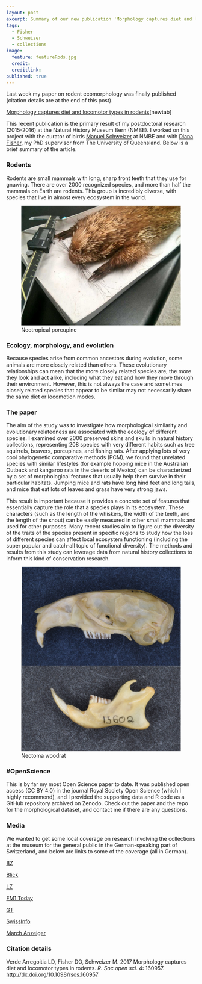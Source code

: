 ```yaml
---
layout: post
excerpt: Summary of our new publication 'Morphology captures diet and locomotor types in rodents'.
tags:
  - Fisher
  - Schweizer
  - collections
image:
  feature: featureRods.jpg
  credit:
  creditlink:
published: true
---
```

Last week my paper on rodent ecomorphology was finally published (citation details are at the end of this post).

[Morphology captures diet and locomotor types in rodents](http://rsos.royalsocietypublishing.org/content/4/1/160957 "open access link")[newtab]


This recent publication is the primary result of my postdoctoral research (2015-2016) at the Natural History Museum Bern (NMBE). I worked on this project with the curator of birds [Manuel Schweizer](http://www.nmbe.ch/en/information/team/dr-manuel-schweizer) at NMBE and with [Diana Fisher](https://twitter.com/DianaF1080), my PhD supervisor from The University of Queensland. Below is a brief summary of the article.


### Rodents

Rodents are small mammals with long, sharp front teeth that they use for gnawing. There are over 2000 recognized species, and more than half the mammals on Earth are rodents. This group is incredibly diverse, with species that live in almost every ecosystem in the world. 

<figure>
    <a href="/images/sphiggurus.jpg"><img src="/images/sphiggurus.jpg"></a>
        <figcaption>Neotropical porcupine</figcaption>
</figure>


### Ecology, morphology, and evolution

Because species arise from common ancestors during evolution, some animals are more closely related than others. These evolutionary relationships can mean that the more closely related species are, the more they look and act alike, including what they eat and how they move through their environment. However, this is not always the case and sometimes closely related species that appear to be similar may not necessarily share the same diet or locomotion modes. 

### The paper

The aim of the study was to investigate how morphological similarity and evolutionary relatedness are associated with the ecology of different species. I examined over 2000 preserved skins and skulls in natural history collections, representing 208 species with very different habits such as tree squirrels, beavers, porcupines, and fishing rats. After applying lots of very cool phylogenetic comparative methods (PCM), we found that unrelated species with similar lifestyles (for example hopping mice in the Australian Outback and kangaroo rats in the deserts of Mexico) can be characterized by a set of morphological features that usually help them survive in their particular habitats. Jumping mice and rats have long hind feet and long tails, and mice that eat lots of leaves and grass have very strong jaws. 

This result is important because it provides a concrete set of features that essentially capture the role that a species plays in its ecosystem. These characters (such as the length of the whiskers, the width of the teeth, and the length of the snout) can be easily measured in other small mammals and used for other purposes. 
Many recent studies aim to figure out the diversity of the traits of the species present in specific regions to study how the loss of different species can affect local ecosystem functioning (including the super popular and catch-all topic of functional diversity). The methods and results from this study can leverage data from natural history collections to inform this kind of conservation research.

<figure>
    <a href="/images/woodrats.jpg"><img src="/images/woodrats.jpg"></a>
        <figcaption>Neotoma woodrat</figcaption>
</figure>

### #OpenScience

This is by far my most Open Science paper to date. It was published open access (CC BY 4.0) in the journal Royal Society Open Science (which I highly recommend), and I provided the supporting data and R code as a GitHub repository archived on Zenodo. Check out the paper and the repo for the morphological dataset, and contact me if there are any questions. 

### Media

We wanted to get some local coverage on research involving the collections at the museum for the general public in the German-speaking part of Switzerland, and below are links to some of the coverage (all in German).

[BZ](http://www.basellandschaftlichezeitung.ch/schweiz/forscher-erstellen-biometrische-datenbank-der-nagetiere-130865570)
 
[Blick](http://www.blick.ch/life/wissen/biologie-forscher-erstellen-biometrische-datenbank-der-nagetiere-id6084214.html)
 
[LZ](http://www.limmattalerzeitung.ch/schweiz/forscher-erstellen-biometrische-datenbank-der-nagetiere-130865570)
 
[FM1 Today](http://www.fm1today.ch/forscher-erstellen-biometrische-datenbank-der-nagetiere/402524)
 
[GT](http://www.grenchnertagblatt.ch/schweiz/forscher-erstellen-biometrische-datenbank-der-nagetiere-130865570)
 
[SwissInfo](http://www.swissinfo.ch/ger/alle-news-in-kuerze/forscher-erstellen-biometrische-datenbank-der-nagetiere/42877476)
 
[March Anzeiger](http://www.marchanzeiger.ch/index.cfm?ressort=home&source=sda&id=242282)
 
### Citation details

Verde Arregoitia LD, Fisher DO, Schweizer M. 2017 
Morphology captures diet and locomotor types in rodents.
_R. Soc.open sci_. 4: 160957. http://dx.doi.org/10.1098/rsos.160957
